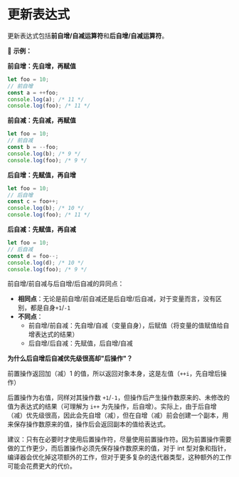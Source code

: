 # 更新表达式

更新表达式包括**前自增/自减运算符**和**后自增/自减运算符**。

🌰 **示例：**

**前自增：先自增，再赋值**

```js
let foo = 10;
// 前自增
const a = ++foo;
console.log(a); /* 11 */
console.log(foo); /* 11 */
```

**前自减：先自减，再赋值**

```js
let foo = 10;
// 前自减
const b = --foo;
console.log(b); /* 9 */
console.log(foo); /* 9 */
```

**后自增：先赋值，再自增**

```js
let foo = 10;
// 后自增
const c = foo++;
console.log(b); /* 10 */
console.log(foo); /* 11 */
```

**后自减：先赋值，再自减**

```js
let foo = 10;
// 后自减
const d = foo--;
console.log(d); /* 10 */
console.log(foo); /* 9 */
```

前自增/前自减与后自增/后自减的异同点：

- **相同点**：无论是前自增/前自减还是后自增/后自减，对于变量而言，没有区别，都是自身`+1`/`-1`
- **不同点**：
  - 前自增/前自减：先自增/自减（变量自身），后赋值（将变量的值赋值给自增表达式的结果）
  - 后自增/后自减：先赋值，后自增/自减

**为什么后自增后自减优先级很高却"后操作"？**

前置操作返回加（减）1 的值，所以返回对象本身，这是左值（`++i`，先自增后操作）

后置操作为右值，同样对其操作数 `+1`/`-1`，但操作后产生操作数原来的、未修改的值为表达式的结果（可理解为 `i++` 为先操作，后自增）。实际上，由于后自增（减）优先级很高，因此会先自增（减），但在自增（减）前会创建一个副本，用来保存操作数原来的值，操作后会返回副本的值给表达式。

建议：只有在必要时才使用后置操作符，尽量使用前置操作符。因为前置操作需要做的工作更少，而后置操作必须先保存操作数原来的值，对于 int 型对象和指针，编译器会优化掉这项额外的工作，但对于更多复杂的迭代器类型，这种额外的工作可能会花费更大的代价。
